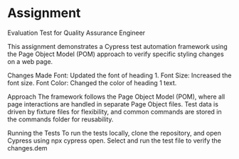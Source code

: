 # Assignment

Evaluation Test for Quality Assurance Engineer

This assignment demonstrates a Cypress test automation framework using the Page Object Model (POM) approach to verify specific styling changes on a web page.

Changes Made
Font: Updated the font of heading 1.
Font Size: Increased the font size. 
Font Color: Changed the color of heading 1 text.

Approach
The framework follows the Page Object Model (POM), where all page interactions are handled in separate Page Object files. Test data is driven by fixture files for flexibility, and common commands are stored in the commands folder for reusability.

Running the Tests
To run the tests locally, clone the repository, and open Cypress using npx cypress open. Select and run the test file to verify the changes.dem

